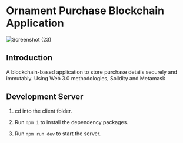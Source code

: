 # Ornament Purchase Blockchain Application
![Screenshot (23)](https://user-images.githubusercontent.com/73234871/232742693-310e6f71-5046-4671-a83e-a6477ec5da18.png)

## Introduction
A blockchain-based application to store purchase details securely and immutably.
Using Web 3.0 methodologies, Solidity and Metamask

## Development Server

1) cd into the client folder.

3) Run `npm i` to install the dependency packages. 

3) Run `npm run dev` to start the server.
